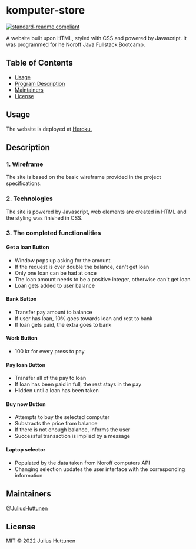 # komputer-store

[![standard-readme compliant](https://img.shields.io/badge/standard--readme-OK-green.svg?style=flat-square)](https://github.com/RichardLitt/standard-readme)

A website built upon HTML, styled with CSS and powered by Javascript. It was programmed for he Noroff Java Fullstack Bootcamp.

## Table of Contents

- [Usage](#usage)
- [Program Description](#description)
- [Maintainers](#maintainers)
- [License](#license)

## Usage

The website is deployed at [Heroku.](https://noroff-komputer-store.herokuapp.com/index.html)

## Description

### 1. Wireframe

The site is based on the basic wireframe provided in the project specifications.

### 2. Technologies

The site is powered by Javascript, web elements are created in HTML and the styling was finished in CSS.

### 3. The completed functionalities

#### Get a loan Button

- Window pops up asking for the amount
- If the request is over double the balance, can't get loan
- Only one loan can be had at once
- The loan amount needs to be a positive integer, otherwise can't get loan
- Loan gets added to user balance

#### Bank Button

- Transfer pay amount to balance
- If user has loan, 10% goes towards loan and rest to bank
- If loan gets paid, the extra goes to bank

#### Work Button

- 100 kr for every press to pay

#### Pay loan Button

- Transfer all of the pay to loan
- If loan has been paid in full, the rest stays in the pay
- Hidden until a loan has been taken

#### Buy now Button

- Attempts to buy the selected computer
- Substracts the price from balance
- If there is not enough balance, informs the user
- Successful transaction is implied by a message

#### Laptop selector

- Populated by the data taken from Noroff computers API
- Changing selection updates the user interface with the corresponding information

## Maintainers

[@JuliusHuttunen](https://github.com/JuliusHuttunen)

## License

MIT © 2022 Julius Huttunen
